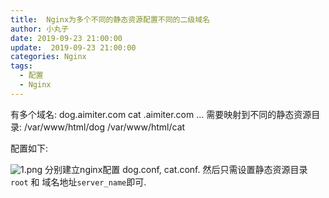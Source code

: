 ```yaml
---
title:  Nginx为多个不同的静态资源配置不同的二级域名
author: 小丸子
date: 2019-09-23 21:00:00
update:  2019-09-23 21:00:00
categories: Nginx
tags: 
  - 配置
  - Nginx
---
```


有多个域名:
dog.aimiter.com
cat .aimiter.com
...
需要映射到不同的静态资源目录:
/var/www/html/dog
/var/www/html/cat

配置如下:

![1.png](1.png)
分别建立nginx配置 dog.conf, cat.conf.
然后只需设置静态资源目录`root` 和 域名地址`server_name`即可.
